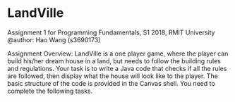 # LandVille
Assignment 1 for Programming Fundamentals,
S1 2018, RMIT University
@author: Hao Wang (s3690173)

Assignment Overview:
LandVille is a one player game, where the player can build his/her dream house in a land, but
needs to follow the building rules and regulations. Your task is to write a Java code that checks if
all the rules are followed, then display what the house will look like to the player. The basic
structure of the code is provided in the Canvas shell. You need to complete the following tasks.
